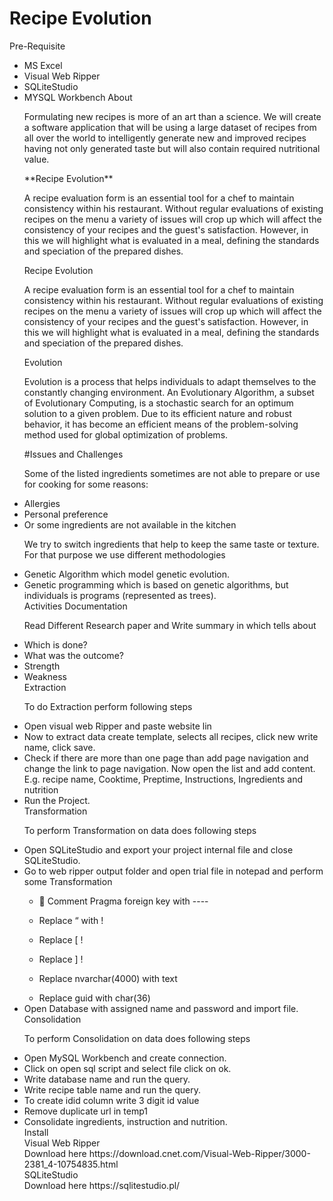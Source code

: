 # Recipe Evolution
Pre-Requisite
<ul><li>MS Excel 
<li>Visual Web Ripper
<li>SQLiteStudio
<li>MYSQL Workbench 
About
<p>Formulating new recipes is more of an art than a science. We will create a software application that will be using a large dataset of recipes from all over the world to intelligently generate new and improved recipes having not only generated taste but will also contain required nutritional value. <p/>
**Recipe Evolution**
<p>A recipe evaluation form is an essential tool for a chef to maintain consistency within his restaurant. Without regular evaluations of existing recipes on the menu a variety of issues will crop up which will affect the consistency of your recipes and the guest's satisfaction. However, in this we will highlight what is evaluated in a meal, defining the standards and speciation of the prepared dishes.</P>
Recipe Evolution
  <p>A recipe evaluation form is an essential tool for a chef to maintain consistency within his restaurant. Without regular evaluations of existing recipes on the menu a variety of issues will crop up which will affect the consistency of your recipes and the guest's satisfaction. However, in this we will highlight what is evaluated in a meal, defining the standards and speciation of the prepared dishes.</p>
Evolution
  <p>Evolution is a process that helps individuals to adapt themselves to the constantly changing environment. An Evolutionary Algorithm, a subset of Evolutionary Computing, is a stochastic search for an optimum solution to a given problem. Due to its efficient nature and robust behavior, it has become an efficient means of the problem-solving method used for global optimization of problems.</p>
 #Issues and Challenges
  <p>Some of the listed ingredients sometimes are not able to prepare or use for cooking for some reasons:</p>
  <li>Allergies</li>
  <li>Personal preference</li>
  <li>	Or some ingredients are not available in the kitchen</li>
  <p>We try to switch ingredients that help to keep the same taste or texture. For that purpose we use different methodologies </p>
  <li>Genetic Algorithm which model genetic evolution.</li>
  <li>Genetic programming which is based on genetic algorithms, but individuals is programs (represented as trees).</li>
Activities
Documentation 
 <p>Read Different Research paper and Write summary in which tells about </p>
<li>Which is done?</li>
<li>What was the outcome?</li>
<li>Strength</li>
  <li>Weakness</li>
Extraction 
    <p>To do Extraction perform following steps</p>
    <li>Open visual web Ripper and paste website lin</li>
    <li>Now to extract data create template, selects all recipes, click new write name, click save.
    <li>Check if there are more than one page than add page navigation and change the link to page navigation. Now open the list and add content. E.g. recipe name, Cooktime, Preptime, Instructions, Ingredients and nutrition</li>
  <li>Run the Project. </li>
Transformation 
  <p>To perform Transformation on data does following steps </p>
  <li>Open SQLiteStudio and export your project internal file and close SQLiteStudio.</li>
  <li>Go to web ripper output folder and open trial file in notepad and perform some Transformation </li>
  <ul><li>	Comment Pragma foreign key with ----</ul></li>
<ul><li>Replace “ with !	</ul></li>
<ul><li>Replace [ !</ul></li>
<ul><li>Replace ] !</ul></li>
<ul><li>Replace nvarchar(4000) with text</ul></li>
<ul><li>Replace guid with char(36)</ul></li>
<li>Open Database with assigned name and password and import file.</li>
Consolidation 
<p>To perform Consolidation on data does following steps</p> 
<li>Open MySQL Workbench and create connection.</li>
<li>Click on open sql script and select file click on ok.</li>
<li>Write database name and run the query.</li>
<li>Write recipe table name and run the query.
<li>To create idid column write 3 digit id value 
<li>Remove duplicate url in temp1 
<li>Consolidate ingredients, instruction and nutrition. 
<br>Install 
<br>Visual Web Ripper 
<br>Download here https://download.cnet.com/Visual-Web-Ripper/3000-2381_4-10754835.html
<br>SQLiteStudio 
<br>Download here https://sqlitestudio.pl/


